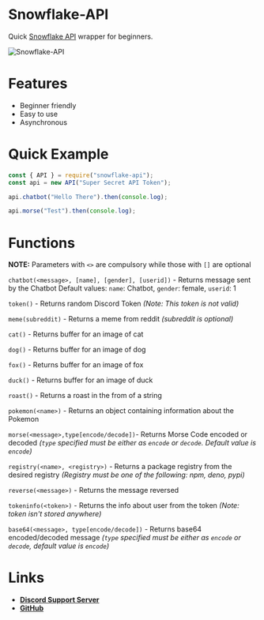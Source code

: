 # Snowflake-API
Quick [Snowflake API](https://api.snowflakedev.cf:9019) wrapper for beginners.

![Snowflake-API](https://nodei.co/npm/snowflake-api.png)

# Features
- Beginner friendly
- Easy to use
- Asynchronous

# Quick Example

```js
const { API } = require("snowflake-api");
const api = new API("Super Secret API Token");

api.chatbot("Hello There").then(console.log);

api.morse("Test").then(console.log);
```
# Functions

**NOTE:** Parameters with `<>` are compulsory while those with `[]` are optional

`chatbot(<message>, [name], [gender], [userid])` - Returns message sent by the Chatbot 
Default values: `name`: Chatbot, `gender`: female, `userid`: 1

`token()` - Returns random Discord Token *(Note: This token is not valid)*

`meme(subreddit)` - Returns a meme from reddit *(subreddit is optional)*

`cat()` - Returns buffer for an image of cat

`dog()` - Returns buffer for an image of dog

`fox()` - Returns buffer for an image of fox

`duck()` - Returns buffer for an image of duck

`roast()` - Returns a roast in the from of a string

`pokemon(<name>)` - Returns an object containing information about the Pokemon 

`morse(<message>,type[encode/decode])`- Returns Morse Code encoded or decoded *(`type` specified must be either as `encode` or `decode`. Default value is `encode`)*

`registry(<name>, <registry>)` - Returns a package registry from the desired registry *(Registry must be one of the following: npm, deno, pypi)*

`reverse(<message>)` - Returns the message reversed

`tokeninfo(<token>)` - Returns the info about user from the token *(Note: token isn't stored anywhere)*

`base64(<message>, type[encode/decode])` - Returns base64 encoded/decoded message *(`type` specified must be either as `encode` or `decode`, default value is `encode`)*
 
# Links
- **[Discord Support Server](https://discord.gg/QTxmjwENQx)**
- **[GitHub](https://github.com/DevSnowflake/snowflake-api)**
